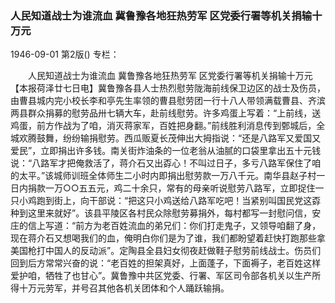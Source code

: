 ### 人民知道战士为谁流血  冀鲁豫各地狂热劳军  区党委行署等机关捐输十万元

1946-09-01
第2版()
专栏：

　　人民知道战士为谁流血
    冀鲁豫各地狂热劳军
    区党委行署等机关捐输十万元
    【本报荷泽廿七日电】冀鲁豫各县人士热烈慰劳陇海前线保卫边区的战士及伤员，由曹县城内完小校长李和亭先生率领的曹县慰劳团一行十八人带领满载曹县、齐滨两县群众捐募的慰劳品卅七辆大车，赴前线慰劳。许多鸡蛋上写着：“上前线，送鸡蛋，前方作战为了咱，消灭蒋家军，百姓把身翻。”前线胜利消息传到鄄城后，全城欢腾鼓舞，纷纷输捐慰劳。西瓜贩夏长茂伸出大拇指说：“还是八路军又爱国又爱民”，立即捐出许多钱。南关街炸油条的一位老翁从油腻的口袋里拿出五十元钱说：“八路军才把俺救活了，蒋介石又出孬心！不叫过日子，多亏八路军保住了咱的太平。”该城师训班全体师生二小时内即捐出慰劳款一万八千元。南华县赵子村一日内捐款一万○○五五元，鸡二十余只，常有的母亲听说慰劳八路军，立即捉住一只小鸡跑到街上，向干部说：“把这只小鸡送给八路军吃吧！当紧别叫国民党这孬种到这里来就好”。该县平陵区各村民众除慰劳募捐外，每村都写一封慰问信，安庄的信上写道：“前方为老百姓流血的弟兄们：你们打走鬼子，又领导咱翻了身，现在蒋介石又想喝我们的血，俺明白你们是为了谁，我们都盼望着赶快打跑那些拿美国枪打中国人的反动派”。定陶县全县妇女彻夜赶做鞋子慰劳前线战士。伤员们回到后方常常兴奋的说：“老百姓的担架真好，上面蓬子，下面褥子，老百姓这样爱护咱，牺牲了也甘心”。冀鲁豫中共区党委、行署、军区司令部各机关以生产所得十万元劳军，并号召其他各机关团体和个人踊跃输捐。
